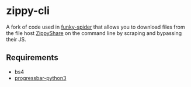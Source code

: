 zippy-cli
=========

A fork of code used in [funky-spider](https://github.com/rolandshoemaker/funky-spider) that allows you to download files from the file host [ZippyShare](www.zippyshare.com/) on the command line by scraping and bypassing their JS.

Requirements
------------

* bs4
* [progressbar-python3](https://github.com/coagulant/progressbar-python3)
